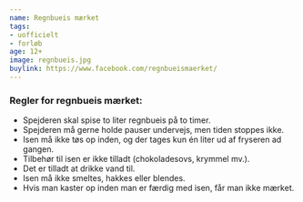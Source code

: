```yaml
---
name: Regnbueis mærket
tags:
- uofficielt
- forløb
age: 12+
image: regnbueis.jpg
buylink: https://www.facebook.com/regnbueismaerket/
---
```

### Regler for regnbueis mærket:
- Spejderen skal spise to liter regnbueis på to timer. 
- Spejderen må gerne holde pauser undervejs, men tiden stoppes ikke. 
- Isen må ikke tøs op inden, og der tages kun én liter ud af fryseren ad gangen.
- Tilbehør til isen er ikke tilladt (chokoladesovs, krymmel mv.).
- Det er tilladt at drikke vand til.
- Isen må ikke smeltes, hakkes eller blendes.
- Hvis man kaster op inden man er færdig med isen, får man ikke mærket.